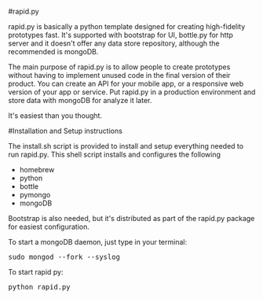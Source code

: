 #rapid.py

rapid.py is basically a python template designed for creating high-fidelity prototypes fast. It's supported with bootstrap for UI, bottle.py for http server and it doesn't offer any data store repository, although the recommended is mongoDB.

The main purpose of rapid.py is to allow people to create prototypes without having to implement unused code in the final version of their product. You can create an API for your mobile app, or a responsive web version of your app or service. Put rapid.py in a production environment and store data with mongoDB for analyze it later. 

It's easiest than you thought.

#Installation and Setup instructions

The install.sh script is provided to install and setup everything needed to run rapid.py. This shell script installs and configures the following

* homebrew
* python
* bottle
* pymongo
* mongoDB

Bootstrap is also needed, but it's distributed as part of the rapid.py package for easiest configuration.

To start a mongoDB daemon, just type in your terminal:

<pre>
sudo mongod --fork --syslog
</pre>

To start rapid py:

<pre>
python rapid.py
</pre>
